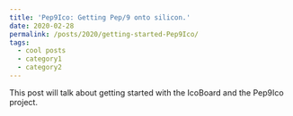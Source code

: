 ```yaml
---
title: 'Pep9Ico: Getting Pep/9 onto silicon.'
date: 2020-02-28
permalink: /posts/2020/getting-started-Pep9Ico/
tags:
  - cool posts
  - category1
  - category2
---
```


This post will talk about getting started with the IcoBoard and the Pep9Ico project.